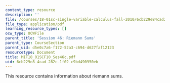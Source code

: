 ```yaml
---
content_type: resource
description: ''
file: /courses/18-01sc-single-variable-calculus-fall-2010/6cb229e84cad282c1f02c9bd490950eb_MIT18_01SCF10_Ses46c.pdf
file_type: application/pdf
learning_resource_types: []
ocw_type: OCWFile
parent_title: 'Session 46: Riemann Sums'
parent_type: CourseSection
parent_uid: d5e0c7a6-f172-52a3-c694-d627faf12123
resourcetype: Document
title: MIT18_01SCF10_Ses46c.pdf
uid: 6cb229e8-4cad-282c-1f02-c9bd490950eb
---
```

This resource contains information about riemann sums.

